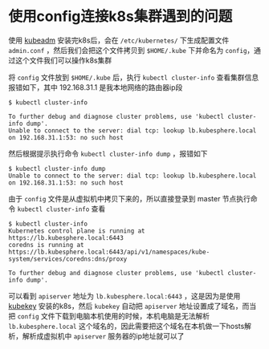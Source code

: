 # 使用config连接k8s集群遇到的问题

使用 [kubeadm](https://kubernetes.io/zh-cn/docs/setup/production-environment/tools/kubeadm/install-kubeadm/) 安装完k8s后，会在 `/etc/kubernetes/` 下生成配置文件 `admin.conf` ，然后我们会把这个文件拷贝到 `$HOME/.kube` 下并命名为 `config`，通过这个文件我们可以操作k8s集群



 将 `config` 文件放到 `$HOME/.kube` 后，执行 `kubectl cluster-info` 查看集群信息报错如下，其中 192.168.31.1 是我本地网络的路由器ip段

```shell
$ kubectl cluster-info     

To further debug and diagnose cluster problems, use 'kubectl cluster-info dump'.
Unable to connect to the server: dial tcp: lookup lb.kubesphere.local on 192.168.31.1:53: no such host
```



然后根据提示执行命令 `kubectl cluster-info dump` ，报错如下

```shell
$ kubectl cluster-info dump
Unable to connect to the server: dial tcp: lookup lb.kubesphere.local on 192.168.31.1:53: no such host
```



由于 `config` 文件是从虚拟机中拷贝下来的，所以直接登录到 master 节点执行命令 `kubectl cluster-info` 查看

```shell
$ kubectl cluster-info 
Kubernetes control plane is running at https://lb.kubesphere.local:6443
coredns is running at https://lb.kubesphere.local:6443/api/v1/namespaces/kube-system/services/coredns:dns/proxy

To further debug and diagnose cluster problems, use 'kubectl cluster-info dump'.
```



可以看到 `apiserver` 地址为 `lb.kubesphere.local:6443` ，这是因为是使用 [kubekey](https://github.com/kubesphere/kubekey) 安装的k8s，然后 `kubekey` 自动把 `apiserver` 地址设置成了域名，而当把 `config` 文件下载到电脑本机使用的时候，本机电脑是无法解析 `lb.kubesphere.local` 这个域名的，因此需要把这个域名在本机做一下hosts解析，解析成虚拟机中 `apiserver` 服务器的ip地址就可以了

